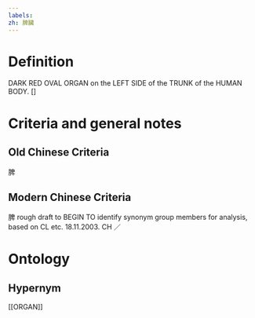 ```yaml
---
labels: 
zh: 脾臟
---
```


# Definition
DARK RED OVAL ORGAN on the LEFT SIDE of the TRUNK of the HUMAN BODY. []
# Criteria and general notes
## Old Chinese Criteria
脾
## Modern Chinese Criteria
脾
rough draft to BEGIN TO identify synonym group members for analysis, based on CL etc. 18.11.2003. CH ／
# Ontology

## Hypernym
[[ORGAN]]